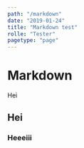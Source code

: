```yaml
---
path: "/markdown"
date: "2019-01-24"
title: "Markdown test"
rolle: "Tester"
pagetype: "page"
---
```


# Markdown

Hei

## Hei

### Heeeiii